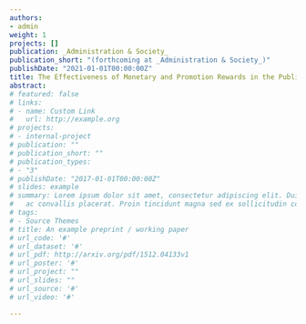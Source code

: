```yaml
---
authors:
- admin
weight: 1
projects: []
publication: _Administration & Society_
publication_short: "(forthcoming at _Administration & Society_)"
publishDate: "2021-01-01T00:00:00Z"
title: The Effectiveness of Monetary and Promotion Rewards in the Public Sector and the Moderating Effect of PSM (PSM-Reward Fit or PSM Crowding Out): A Survey Experiment
abstract: 
# featured: false
# links:
# - name: Custom Link
#   url: http://example.org
# projects:
# - internal-project
# publication: ""
# publication_short: ""
# publication_types:
# - "3"
# publishDate: "2017-01-01T00:00:00Z"
# slides: example
# summary: Lorem ipsum dolor sit amet, consectetur adipiscing elit. Duis posuere tellus
#   ac convallis placerat. Proin tincidunt magna sed ex sollicitudin condimentum.
# tags:
# - Source Themes
# title: An example preprint / working paper
# url_code: '#'
# url_dataset: '#'
# url_pdf: http://arxiv.org/pdf/1512.04133v1
# url_poster: '#'
# url_project: ""
# url_slides: ""
# url_source: '#'
# url_video: '#'

---
```

